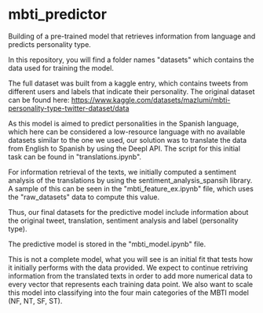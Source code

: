 # mbti_predictor
Building of a pre-trained model that retrieves information from language and predicts personality type. 

In this repository, you will find a folder names "datasets" which contains the data used for training the model. 

The full dataset was built from a kaggle entry, which contains tweets from different users and labels that indicate their personality. The original dataset can be found here: https://www.kaggle.com/datasets/mazlumi/mbti-personality-type-twitter-dataset/data

As this model is aimed to predict personalities in the Spanish language, which here can be considered a low-resource language with no available datasets similar to the one we used, our solution was to translate the data from English to Spanish by using the Deepl API. The script for this initial task can be found in "translations.ipynb". 

For information retrieval of the texts, we initially computed a sentiment analysis of the translations by using the sentiment_analysis_spansih library. A sample of this can be seen in the "mbti_feature_ex.ipynb" file, which uses the "raw_datasets" data to compute this value.

Thus, our final datasets for the predictive model include information about the original tweet, translation, sentiment analysis and label (personality type). 

The predictive model is stored in the "mbti_model.ipynb" file. 

This is not a complete model, what you will see is an initial fit that tests how it initially performs with the data provided. We expect to continue retriving information from the translated texts in order to add more numerical data to every vector that represents each training data point. We also want to scale this model into classifying into the four main categories of the MBTI model (NF, NT, SF, ST). 
